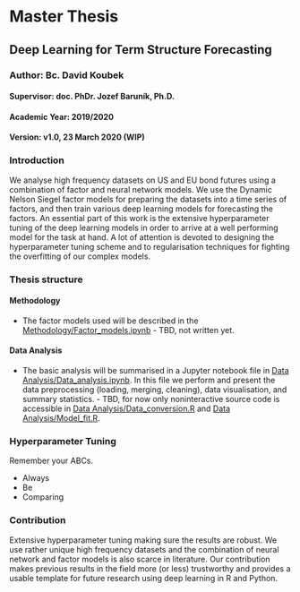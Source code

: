 # Master Thesis
## Deep Learning for Term Structure Forecasting
### Author: Bc. David Koubek
#### Supervisor: doc. PhDr. Jozef Baruník, Ph.D.
#### Academic Year: 2019/2020
#### Version: v1.0, 23 March 2020 (WIP)

### Introduction
We analyse high frequency datasets on US and EU bond futures using a combination of factor and neural network models. We use the Dynamic Nelson Siegel factor models for preparing the datasets into a time series of factors, and then train various deep learning models for forecasting the factors. An essential part of this work is the extensive hyperparameter tuning of the deep learning models in order to arrive at a well performing model for the task at hand. A lot of attention is devoted to designing the hyperparameter tuning scheme and to regularisation techniques for fighting the overfitting of our complex models.

### Thesis structure
#### Methodology
 - The factor models used will be described in the [Methodology/Factor_models.ipynb](https://github.com/mrkoubek/deep-learning-for-term-structure-forecasting/blob/master/Methodology/Factor_models.ipynb) - TBD, not written yet.
 
#### Data Analysis
 - The basic analysis will be summarised in a Jupyter notebook file in [Data Analysis/Data_analysis.ipynb](https://github.com/mrkoubek/deep-learning-for-term-structure-forecasting/blob/master/Data%20Analysis/Data_analysis.ipynb). In this file we perform and present the data preprocessing (loading, merging, cleaning), data visualisation, and summary statistics. - TBD, for now only noninteractive source code is accessible in [Data Analysis/Data_conversion.R](https://github.com/mrkoubek/deep-learning-for-term-structure-forecasting/blob/master/Data%20Analysis/Data_conversion.R) and [Data Analysis/Model_fit.R](https://github.com/mrkoubek/deep-learning-for-term-structure-forecasting/blob/master/Data%20Analysis/Model_fit.R).

### Hyperparameter Tuning
Remember your ABCs.
 - Always
 - Be
 - Comparing
 
### Contribution
Extensive hyperparameter tuning making sure the results are robust. We use rather unique high frequency datasets and the combination of neural network and factor models is also scarce in literature. Our contribution makes previous results in the field more (or less) trustworthy and provides a usable template for future research using deep learning in R and Python.